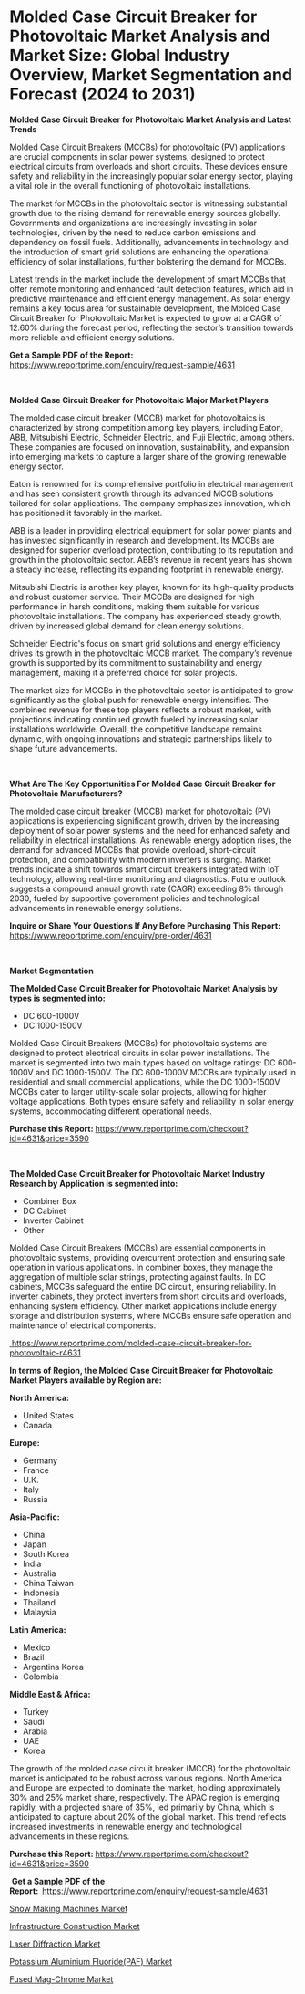 <p><h1>Molded Case Circuit Breaker for Photovoltaic Market Analysis and Market Size: Global Industry Overview, Market Segmentation and Forecast (2024 to 2031)</h1></p><p><strong>Molded Case Circuit Breaker for Photovoltaic Market Analysis and Latest Trends</strong></p>
<p><p>Molded Case Circuit Breakers (MCCBs) for photovoltaic (PV) applications are crucial components in solar power systems, designed to protect electrical circuits from overloads and short circuits. These devices ensure safety and reliability in the increasingly popular solar energy sector, playing a vital role in the overall functioning of photovoltaic installations. </p><p>The market for MCCBs in the photovoltaic sector is witnessing substantial growth due to the rising demand for renewable energy sources globally. Governments and organizations are increasingly investing in solar technologies, driven by the need to reduce carbon emissions and dependency on fossil fuels. Additionally, advancements in technology and the introduction of smart grid solutions are enhancing the operational efficiency of solar installations, further bolstering the demand for MCCBs.</p><p>Latest trends in the market include the development of smart MCCBs that offer remote monitoring and enhanced fault detection features, which aid in predictive maintenance and efficient energy management. As solar energy remains a key focus area for sustainable development, the Molded Case Circuit Breaker for Photovoltaic Market is expected to grow at a CAGR of 12.60% during the forecast period, reflecting the sector’s transition towards more reliable and efficient energy solutions.</p></p>
<p><strong>Get a Sample PDF of the Report:&nbsp;</strong> <a href="https://www.reportprime.com/enquiry/request-sample/4631">https://www.reportprime.com/enquiry/request-sample/4631</a></p>
<p>&nbsp;</p>
<p><strong>Molded Case Circuit Breaker for Photovoltaic Major Market Players</strong></p>
<p><p>The molded case circuit breaker (MCCB) market for photovoltaics is characterized by strong competition among key players, including Eaton, ABB, Mitsubishi Electric, Schneider Electric, and Fuji Electric, among others. These companies are focused on innovation, sustainability, and expansion into emerging markets to capture a larger share of the growing renewable energy sector.</p><p>Eaton is renowned for its comprehensive portfolio in electrical management and has seen consistent growth through its advanced MCCB solutions tailored for solar applications. The company emphasizes innovation, which has positioned it favorably in the market.</p><p>ABB is a leader in providing electrical equipment for solar power plants and has invested significantly in research and development. Its MCCBs are designed for superior overload protection, contributing to its reputation and growth in the photovoltaic sector. ABB’s revenue in recent years has shown a steady increase, reflecting its expanding footprint in renewable energy.</p><p>Mitsubishi Electric is another key player, known for its high-quality products and robust customer service. Their MCCBs are designed for high performance in harsh conditions, making them suitable for various photovoltaic installations. The company has experienced steady growth, driven by increased global demand for clean energy solutions.</p><p>Schneider Electric's focus on smart grid solutions and energy efficiency drives its growth in the photovoltaic MCCB market. The company’s revenue growth is supported by its commitment to sustainability and energy management, making it a preferred choice for solar projects.</p><p>The market size for MCCBs in the photovoltaic sector is anticipated to grow significantly as the global push for renewable energy intensifies. The combined revenue for these top players reflects a robust market, with projections indicating continued growth fueled by increasing solar installations worldwide. Overall, the competitive landscape remains dynamic, with ongoing innovations and strategic partnerships likely to shape future advancements.</p></p>
<p>&nbsp;</p>
<p><strong>What Are The Key Opportunities For Molded Case Circuit Breaker for Photovoltaic Manufacturers?</strong></p>
<p><p>The molded case circuit breaker (MCCB) market for photovoltaic (PV) applications is experiencing significant growth, driven by the increasing deployment of solar power systems and the need for enhanced safety and reliability in electrical installations. As renewable energy adoption rises, the demand for advanced MCCBs that provide overload, short-circuit protection, and compatibility with modern inverters is surging. Market trends indicate a shift towards smart circuit breakers integrated with IoT technology, allowing real-time monitoring and diagnostics. Future outlook suggests a compound annual growth rate (CAGR) exceeding 8% through 2030, fueled by supportive government policies and technological advancements in renewable energy solutions.</p></p>
<p><strong>Inquire or Share Your Questions If Any Before Purchasing This Report:</strong> <a href="https://www.reportprime.com/enquiry/pre-order/4631">https://www.reportprime.com/enquiry/pre-order/4631</a></p>
<p>&nbsp;</p>
<p><strong>Market Segmentation</strong></p>
<p><strong>The Molded Case Circuit Breaker for Photovoltaic Market Analysis by types is segmented into:</strong></p>
<p><ul><li>DC 600-1000V</li><li>DC 1000-1500V</li></ul></p>
<p><p>Molded Case Circuit Breakers (MCCBs) for photovoltaic systems are designed to protect electrical circuits in solar power installations. The market is segmented into two main types based on voltage ratings: DC 600-1000V and DC 1000-1500V. The DC 600-1000V MCCBs are typically used in residential and small commercial applications, while the DC 1000-1500V MCCBs cater to larger utility-scale solar projects, allowing for higher voltage applications. Both types ensure safety and reliability in solar energy systems, accommodating different operational needs.</p></p>
<p><strong>Purchase this Report:&nbsp;</strong><a href="https://www.reportprime.com/checkout?id=4631&price=3590">https://www.reportprime.com/checkout?id=4631&price=3590</a></p>
<p>&nbsp;</p>
<p><strong>The Molded Case Circuit Breaker for Photovoltaic Market Industry Research by Application is segmented into:</strong></p>
<p><ul><li>Combiner Box</li><li>DC Cabinet</li><li>Inverter Cabinet</li><li>Other</li></ul></p>
<p><p>Molded Case Circuit Breakers (MCCBs) are essential components in photovoltaic systems, providing overcurrent protection and ensuring safe operation in various applications. In combiner boxes, they manage the aggregation of multiple solar strings, protecting against faults. In DC cabinets, MCCBs safeguard the entire DC circuit, ensuring reliability. In inverter cabinets, they protect inverters from short circuits and overloads, enhancing system efficiency. Other market applications include energy storage and distribution systems, where MCCBs ensure safe operation and maintenance of electrical components.</p></p>
<p><a href="https://www.reportprime.com/molded-case-circuit-breaker-for-photovoltaic-r4631">&nbsp;https://www.reportprime.com/molded-case-circuit-breaker-for-photovoltaic-r4631</a></p>
<p><strong>In terms of Region, the Molded Case Circuit Breaker for Photovoltaic Market Players available by Region are:</strong></p>
<p>
    <p> <strong> North America: </strong>
        <ul>
            <li>United States</li>
            <li>Canada</li>
        </ul>
        </p> 
    <p> <strong> Europe: </strong>
        <ul>
            <li>Germany</li>
            <li>France</li>
            <li>U.K.</li>
            <li>Italy</li>
            <li>Russia</li>
        </ul>
        </p> 
    <p> <strong> Asia-Pacific: </strong>
        <ul>
            <li>China</li>
            <li>Japan</li>
            <li>South Korea</li>
            <li>India</li>
            <li>Australia</li>
            <li>China Taiwan</li>
            <li>Indonesia</li>
            <li>Thailand</li>
            <li>Malaysia</li>
        </ul>
        </p> 
    <p> <strong> Latin America: </strong>
        <ul>
            <li>Mexico</li>
            <li>Brazil</li>
            <li>Argentina Korea</li>
            <li>Colombia</li>
        </ul>
        </p> 
    <p> <strong> Middle East & Africa: </strong>
        <ul>
            <li>Turkey</li>
            <li>Saudi</li>
            <li>Arabia</li>
            <li>UAE</li>
            <li>Korea</li>
        </ul>
    </p>
    </p>
<p><p>The growth of the molded case circuit breaker (MCCB) for the photovoltaic market is anticipated to be robust across various regions. North America and Europe are expected to dominate the market, holding approximately 30% and 25% market share, respectively. The APAC region is emerging rapidly, with a projected share of 35%, led primarily by China, which is anticipated to capture about 20% of the global market. This trend reflects increased investments in renewable energy and technological advancements in these regions.</p></p>
<p><strong>Purchase this Report: </strong><a href="https://www.reportprime.com/checkout?id=4631&price=3590">https://www.reportprime.com/checkout?id=4631&price=3590</a></p>
<p>&nbsp;<strong>Get a Sample PDF of the Report:&nbsp;&nbsp;</strong><a href="https://www.reportprime.com/enquiry/request-sample/4631">https://www.reportprime.com/enquiry/request-sample/4631</a></p>
<p><strong></strong></p>
<p><p><a href="https://www.linkedin.com/pulse/snow-making-machines-market-trends-analysis-opportunities-mjdxc?trackingId=BzYAXqa0TOSBIKHZli2p3g%3D%3D">Snow Making Machines Market</a></p><p><a href="https://www.linkedin.com/pulse/future-ready-strategic-insights-global-infrastructure-construction-jjw6c?trackingId=6%2BYFcLvmQYGdaIuR1faMMA%3D%3D">Infrastructure Construction Market</a></p><p><a href="https://www.linkedin.com/pulse/global-perspectives-laser-diffraction-market-trends-crkpc?trackingId=2m2a1iWMTpe3B1UgDPwbXQ%3D%3D">Laser Diffraction Market</a></p><p><a href="https://issuu.com/reportprime-2/docs/potassium-aluminium-fluoridepaf-mar_6c2f2e59e28fa9">Potassium Aluminium Fluoride(PAF) Market</a></p><p><a href="https://issuu.com/reportprime-2/docs/fused-mag-chrome-market-size-2030.p_310a52f4773ac8">Fused Mag-Chrome Market</a></p></p>